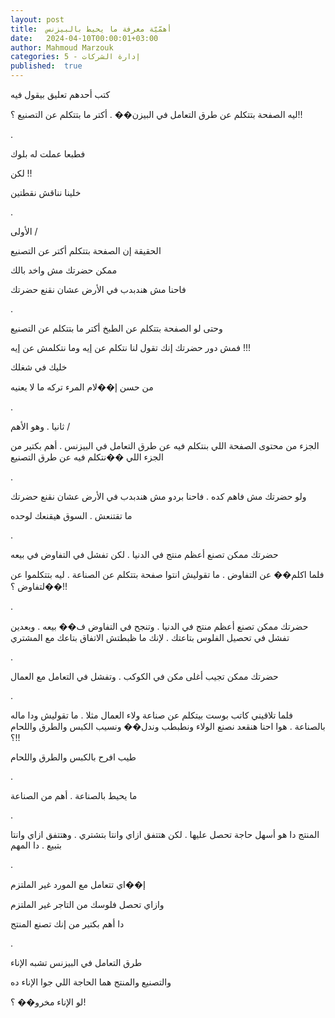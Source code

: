 ```yaml
---
layout: post
title:  أهمّيّة معرفة ما يحيط بالبيزنس
date:   2024-04-10T00:00:01+03:00
author: Mahmoud Marzouk
categories: 5 - إدارة الشركات
published:  true
---
```

كتب أحدهم تعليق بيقول فيه

ليه الصفحة بتتكلم عن طرق التعامل في البيزن�� . أكتر ما بتتكلم عن التصنيع
؟!!

.

فطبعا عملت له بلوك

لكن !!

خلينا نناقش نقطتين

.

الأولى /

الحقيقة إن الصفحة بتتكلم أكتر عن التصنيع

ممكن حضرتك مش واخد بالك

فاحنا مش هندبدب في الأرض عشان نقنع حضرتك

.

وحتى لو الصفحة بتتكلم عن الطبخ أكتر ما بتتكلم عن التصنيع

فمش دور حضرتك إنك تقول لنا نتكلم عن إيه وما نتكلمش عن إيه
!!!

خليك في شغلك

من حسن إ��لام المرء تركه ما لا يعنيه

.

ثانيا . وهو الأهم /

الجزء من محتوى الصفحة اللي بنتكلم فيه عن طرق التعامل في البيزنس . أهم
بكتير من الجزء اللي ��نتكلم فيه عن طرق التصنيع

.

ولو حضرتك مش فاهم كده . فاحنا بردو مش هندبدب في الأرض عشان نقنع
حضرتك

ما تقتنعش . السوق هيقنعك لوحده

.

حضرتك ممكن تصنع أعظم منتج في الدنيا . لكن تفشل في التفاوض في
بيعه

فلما اكلم�� عن التفاوض . ما تقوليش انتوا صفحة بتتكلم عن الصناعة . ليه
بتتكلموا عن ��لتفاوض ؟!!

.

حضرتك ممكن تصنع أعظم منتج في الدنيا . وتنجح في التفاوض ف�� بيعه . وبعدين
تفشل في تحصيل الفلوس بتاعتك . لإنك ما ظبطتش الاتفاق بتاعك مع
المشتري

.

حضرتك ممكن تجيب أغلى مكن في الكوكب . وتفشل في التعامل مع
العمال

.

فلما تلاقيني كاتب بوست بيتكلم عن صناعة ولاء العمال مثلا . ما تقوليش ودا
ماله بالصناعة . هوا احنا هنقعد نصنع الولاء ونطبطب وندل�� ونسيب الكبس
والطرق واللحام ؟!!

طيب افرح بالكبس والطرق واللحام

.

ما يحيط بالصناعة . أهم من الصناعة

.

المنتج دا هو أسهل حاجة تحصل عليها . لكن هتتفق ازاي وانتا بتشتري .
وهتتفق ازاي وانتا بتبيع . دا المهم

.

إ��اي تتعامل مع المورد غير الملتزم

وازاي تحصل فلوسك من التاجر غير الملتزم

دا أهم بكتير من إنك تصنع المنتج

.

طرق التعامل في البيزنس تشبه الإناء

والتصنيع والمنتج هما الحاجة اللي جوا الإناء ده

لو الإناء مخرو�� ؟!
